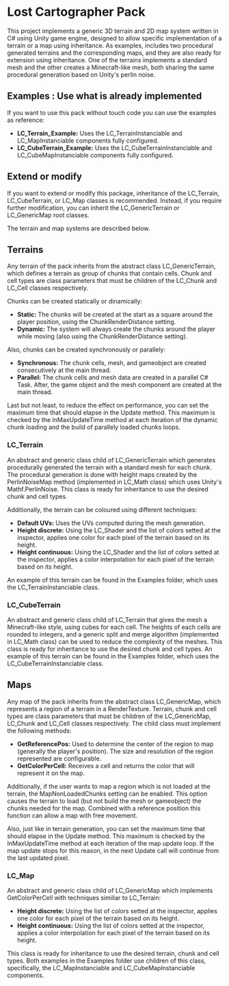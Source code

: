 # Lost Cartographer Pack
This project implements a generic 3D terrain and 2D map system written in C# using Unity game engine, designed to allow specific implementation of a terrain or a map using inheritance.
As examples, includes two procedural generated terrains and the corresponding maps, and they are also ready for extension using inheritance. One of the terrains implements a standard mesh and the other creates a Minecraft-like mesh, both sharing the same procedural generation based on Unity's perlin noise.


## Examples : Use what is already implemented
If you want to use this pack without touch code you can use the examples as reference:
* **LC_Terrain_Example:** Uses the LC_TerrainInstanciable and LC_MapInstanciable components fully configured.
* **LC_CubeTerrain_Example:** Uses the LC_CubeTerrainInstanciable and LC_CubeMapInstanciable components fully configured.


## Extend or modify
If you want to extend or modify this package, inheritance of the LC_Terrain, LC_CubeTerrain, or LC_Map classes is recommended.
Instead, if you require further modification, you can inherit the LC_GenericTerrain or LC_GenericMap root classes.

The terrain and map systems are described below.


## Terrains
Any terrain of the pack inherits from the abstract class LC_GenericTerrain, which defines a terrain as group of chunks that contain cells. Chunk and cell types are class parameters that must be children of the LC_Chunk and LC_Cell classes respectively.

Chunks can be created statically or dinamically:
* **Static:** The chunks will be created at the start as a square around the player position, using the ChunkRenderDistance setting.
* **Dynamic:** The system will always create the chunks around the player while moving (also using the ChunkRenderDistance setting).

Also, chunks can be created synchronously or parallely:
* **Synchronous:** The chunk cells, mesh, and gameobject are created consecutively at the main thread.
* **Parallel:** The chunk cells and mesh data are created in a parallel C# Task. After, the game object and the mesh component are created at the main thread.

Last but not least, to reduce the effect on performance, you can set the maximum time that should elapse in the Update method.
This maximum is checked by the InMaxUpdateTime method at each iteration of the dynamic chunk loading and the build of parallely loaded chunks loops.


### LC_Terrain
An abstract and generic class child of LC_GenericTerrain which generates procedurally generated the terrain with a standard mesh for each chunk. The procedural generation is done with height maps created by the PerlinNoiseMap method (implemented in LC_Math class) which uses Unity's Mathf.PerlinNoise.
This class is ready for inheritance to use the desired chunk and cell types.

Additionally, the terrain can be coloured using different techniques:
* **Default UVs:** Uses the UVs computed during the mesh generation.
* **Height discrete:** Using the LC_Shader and the list of colors setted at the inspector, applies one color for each pixel of the terrain based on its height.
* **Height continuous:** Using the LC_Shader and the list of colors setted at the inspector, applies a color interpolation for each pixel of the terrain based on its height.

An example of this terrain can be found in the Examples folder, which uses the LC_TerrainInstanciable class.


### LC_CubeTerrain
An abstract and generic class child of LC_Terrain that gives the mesh a Minecraft-like style, using cubes for each cell. The heights of each cells are rounded to integers, and a generic split and merge algorithm (implemented in LC_Math class) can be used to reduce the complexity of the meshes.
This class is ready for inheritance to use the desired chunk and cell types.
An example of this terrain can be found in the Examples folder, which uses the LC_CubeTerrainInstanciable class.


## Maps
Any map of the pack inherits from the abstract class LC_GenericMap, which represents a region of a terrain in a RenderTexture. Terrain, chunk and cell types are class parameters that must be children of the LC_GenericMap, LC_Chunk and LC_Cell classes respectively.
The child class must implement the following methods:
* **GetReferencePos:** Used to determine the center of the region to map (generally the player's position). The size and resolution of the region represented are configurable.
* **GetColorPerCell:** Receives a cell and returns the color that will represent it on the map.

Additionally, if the user wants to map a region which is not loaded at the terrain, the MapNonLoadedChunks setting can be enabled. This option causes the terrain to load (but not build the mesh or gameobject) the chunks needed for the map.
Combined with a reference position this function can allow a map with free movement.

Also, just like in terrain generation, you can set the maximum time that should elapse in the Update method. This maximum is checked by the InMaxUpdateTime method at each iteration of the map update loop. If the map update stops for this reason, in the next Update call will continue from the last updated pixel.

### LC_Map
An abstract and generic class child of LC_GenericMap which implements GetColorPerCell with techniques similiar to LC_Terrain:
* **Height discrete:** Using the list of colors setted at the inspector, applies one color for each pixel of the terrain based on its height.
* **Height continuous:** Using the list of colors setted at the inspector, applies a color interpolation for each pixel of the terrain based on its height.

This class is ready for inheritance to use the desired terrain, chunk and cell types.
Both examples in the Examples folder use children of this class, specifically, the LC_MapInstanciable and LC_CubeMapInstanciable components.